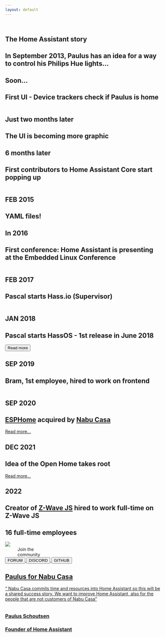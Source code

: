 ```yaml
---
layout: default
---
```


<section class="container mx-auto relative pt-20 md:pt-[180px]">
    <img src="{{ site.baseurl }}images/story/story-bg.png"
        class="hidden md:block absolute w-full md:min-w-[117%] md:h-[600px] left-[50%] translate-x-[-50%]" alt="">
    <div>
        <img src="{{ site.baseurl }}images/story/story-bg-mobile.png"
            class="block md:hidden absolute w-[100%] top-[160px] h-[280px] md:h-auto left-[50%] translate-x-[-50%]"
            alt="" loading="lazy">
    </div>
    <img src="{{ site.baseurl }}images/story/home-assistant.png"
        class="absolute left-[15%] md:left-[49.5%] md:translate-x-[-50%] top-[90px] md:top-[244px] w-[94px] md:w-[128px]"
        alt="" loading="lazy">
    <img src="{{ site.baseurl }}images/story/comment.png" class="hidden md:block top-[700px] absolute left-0" alt="" loading="lazy">
    <div class="story-back relative z-20 pt-[100px] md:pt-[200px]">
        <div class="text-left md:text-center text-white ">
            <div class="h-[200px] md:h-[400px] p-10 md:px-20">
                <h1 class="text-[32px] md:text-[68px] font-bold leading-[38px] md:leading-[60px]">The Home Assistant
                    story</h1>
                <h2 class="text-[16px] md:text-[32px] md:w-[63%] mt-[28px] m-auto">In September 2013, Paulus has an
                    idea for a way to control his Philips Hue lights...</h2>
            </div>
            <div class="h-[100px] relative p-10">
                <div
                    class="border-l-[8px] border-dotted h-full border-border-line absolute left-[19%] md:left-[49.5%] md:translate-x-[-50%]">
                </div>
            </div>
            <div class="md:grid md:grid-cols-2 relative py-10">
                <div class="text-left md:text-right md:w-[80%] md:pr-[70px] ml-[37%] md:ml-auto">
                    <h1 class="text-grey-text text-xl md:text-[32px] opacity-40 font-medium leading-[38px]">Soon...
                    </h1>
                    <h1 class="text-blue-text text-lg md:text-[32px] font-bold   leading-[38px] mr-5">First UI -
                        Device
                        trackers check if Paulus is home</h1>
                </div>
                <div class="hidden md:block md:ml-[70px]">
                    <img src="{{ site.baseurl }}images/story/ui-device.png" class="rounded-lg w-full" alt="" loading="lazy">
                </div>
                <div
                    class="absolute h-full left-[19%] md:left-[49.5%] top-[30px] md:translate-x-[-50%] border-l-[4px] w-[4px]  border-border-line">
                </div>
                <div
                    class="p-3 border-[5px] rounded-full top-[30px] left-[19%] md:left-[49.5%] translate-x-[-32px] md:translate-x-[-50%] bg-white absolute  border-border-line">
                    <img src="{{ site.baseurl }}images/story/home-png.png" class="w-[37px] h-[37px]" alt="" loading="lazy">
                </div>
            </div>
            <div class="md:grid md:grid-cols-2 relative py-10">
                <div class="hidden md:block md:pr-[70px]">
                    <img src="{{ site.baseurl }}images/story/ui-better.png" class="ml-auto rounded-lg w-full " alt="" loading="lazy">
                </div>
                <div class="text-left md:w-[80%] md:ml-[70px] ml-[37%] ">
                    <h1 class="text-grey-text text-xl md:text-[32px] opacity-40 font-medium leading-[38px]">Just two
                        months later
                    </h1>
                    <h1 class="text-blue-text text-lg md:text-[32px] font-bold   leading-[38px] mr-5">
                        The UI is becoming more graphic</h1>
                </div>
                <div
                    class="absolute h-full left-[19%] md:left-[49.5%] top-[30px] md:translate-x-[-50%] border-l-[4px] w-[4px]  border-border-line">
                </div>
                <div
                    class="p-3 border-[5px] rounded-full top-[30px] left-[19%] md:left-[49.5%] translate-x-[-32px] md:translate-x-[-50%] bg-white absolute  border-border-line">
                    <div class="w-[37px] h-[37px]"></div>
                </div>
            </div>
            <div class="md:grid md:grid-cols-2 relative py-10">
                <div class="text-left md:text-right md:w-[80%] md:pr-[70px] ml-[37%] md:ml-auto">
                    <h1 class="text-grey-text text-xl md:text-[32px] opacity-40 font-medium leading-[38px]">6 months
                        later
                    </h1>
                    <h1 class="text-blue-text text-lg md:text-[32px] font-bold   leading-[38px] mr-5"> First
                        contributors
                        to Home Assistant Core start popping up
                    </h1>
                </div>
                <div class="hidden md:block md:ml-[70px]">
                    <img src="{{ site.baseurl }}images/story/popping-up.png" class="rounded-lg w-full" alt="" loading="lazy">
                </div>
                <div
                    class="absolute h-full left-[19%] md:left-[49.5%] top-[30px] md:translate-x-[-50%] border-l-[4px] w-[4px]  border-border-line">
                </div>
                <div
                    class="p-3 border-[5px] rounded-full top-[30px] left-[19%] md:left-[49.5%] translate-x-[-32px] md:translate-x-[-50%] bg-white absolute  border-border-line">
                    <img src="{{ site.baseurl }}images/story/hand-png.png" class="w-[37px] h-[37px]" alt="" loading="lazy">
                </div>
            </div>
            <div class="md:grid md:grid-cols-2 relative py-10">
                <div class="hidden md:block md:pr-[70px]">
                    <img src="{{ site.baseurl }}images/story/born.png" class="ml-auto rounded-lg w-full " alt="" loading="lazy">
                </div>
                <div class="text-left md:w-[80%] md:ml-[70px] ml-[37%] ">
                    <h1 class="text-grey-text text-xl md:text-[32px] opacity-40 font-medium leading-[38px]">FEB 2015
                    </h1>
                    <h1 class="text-blue-text text-lg md:text-[32px] font-bold   leading-[38px] mr-5">
                        YAML files!</h1>
                </div>
                <div
                    class="absolute h-full left-[19%] md:left-[49.5%] top-[30px] md:translate-x-[-50%] border-l-[4px] w-[4px]  border-border-line">
                </div>
                <div
                    class="p-3 border-[5px] rounded-full top-[30px] left-[19%] md:left-[49.5%] translate-x-[-32px] md:translate-x-[-50%] bg-white absolute  border-border-line">
                    <div class="w-[37px] h-[37px]"></div>
                </div>
            </div>
            <div class="md:grid md:grid-cols-2 relative py-10">
                <div class="text-left md:text-right md:w-[80%] md:pr-[70px] ml-[37%] md:ml-auto">
                    <h1 class="text-grey-text text-xl md:text-[32px] opacity-40 font-medium leading-[38px]">In 2016
                    </h1>
                    <h1 class="text-blue-text text-lg md:text-[32px] font-bold   leading-[38px] mr-5"> First conference: Home Assistant is presenting at the Embedded Linux Conference
                    </h1>
                </div>
                <div class="hidden md:block md:ml-[70px]">
                    <img src="{{ site.baseurl }}images/story/ha.png" class="rounded-lg w-full" alt="" loading="lazy">
                </div>
                <div
                    class="absolute h-full left-[19%] md:left-[49.5%] top-[30px] md:translate-x-[-50%] border-l-[4px] w-[4px]  border-border-line">
                </div>
                <div
                    class="p-3 border-[5px] rounded-full top-[30px] left-[19%] md:left-[49.5%] translate-x-[-32px] md:translate-x-[-50%] bg-white absolute  border-border-line">
                    <img src="{{ site.baseurl }}images/story/spicker-png.png" class="w-[37px] h-[37px]" alt="" loading="lazy">
                </div>
            </div>
            <div class="md:grid md:grid-cols-2 relative pt-5 pb-10">
                <div class="hidden md:block md:pr-[70px]">
                </div>
                <div class="text-left md:w-[80%] md:ml-[70px] ml-[37%] ">
                    <h1 class="text-grey-text text-xl md:text-[32px] opacity-40 font-medium leading-[38px]">FEB 2017
                    </h1>
                    <h1 class="text-blue-text text-lg md:text-[32px] font-bold   leading-[38px] mr-5">Pascal starts
                        Hass.io (Supervisor)</h1>
                </div>
                <div
                    class="absolute h-full left-[19%] md:left-[49.5%] top-[30px] md:translate-x-[-50%] border-l-[4px] w-[4px]  border-border-line">
                </div>
                <div
                    class="p-3 border-[5px] rounded-full top-[30px] left-[19%] md:left-[49.5%] translate-x-[-32px] md:translate-x-[-50%] bg-white absolute  border-border-line">
                    <img src="{{ site.baseurl }}images/story/pc-png.png" class="w-[37px] h-[37px]" alt="" loading="lazy">
                </div>
            </div>
            <div class="md:grid md:grid-cols-2 relative bg-blue-fourth rounded-3xl p-10 mx-10">
                <div class="text-left md:text-right md:w-[80%] md:pr-[70px] ml-[3%] md:ml-auto flex items-center">
                    <div>
                        <h1 class="text-[#97d2f7] text-xl md:text-[32px] font-medium leading-[38px]">JAN 2018
                        </h1>
                        <h1 class="text-white text-lg md:text-[32px] font-bold   leading-[38px] mr-5"> 
                            Pascal starts HassOS - 1st release in June 2018
                        </h1>
                        <button class="text-white uppercase mt-5 px-5 py-2 rounded-md border border-white">Read
                            more</button>
                    </div>
                </div>
                <div class="hidden md:block md:ml-[40px]">
                    <img src="{{ site.baseurl }}images/story/hassOs.png" class="rounded-lg w-full" alt="" loading="lazy">
                </div>
            </div>
            <div class="h-[70px] relative">
                <div
                    class="border-l-[4px]  h-full border-border-line absolute left-[19%] md:left-[49.5%] md:translate-x-[-50%]">
                </div>
            </div>
            <div class="md:grid md:grid-cols-2 relative pt-5 pb-10">
                <div class="hidden md:block md:pr-[70px]">
                    <img src="{{ site.baseurl }}images/story/hired.png" class="rounded-lg w-full" alt="" loading="lazy">
                </div>
                <div class="text-left md:w-[80%] md:ml-[70px] ml-[37%] ">
                    <h1 class="text-grey-text text-xl md:text-[32px] opacity-40 font-medium leading-[38px]">SEP 2019
                    </h1>
                    <h1 class="text-blue-text text-lg md:text-[32px] font-bold   leading-[38px] mr-5"> Bram, 1st
                        employee, hired to work on frontend</h1>
                </div>
                <div
                    class="absolute h-full left-[19%] md:left-[49.5%] top-0 md:translate-x-[-50%] border-l-[4px] w-[4px]  border-border-line">
                </div>
                <div
                    class="p-3 border-[5px] rounded-full top-[30px] left-[19%] md:left-[49.5%] translate-x-[-32px] md:translate-x-[-50%] bg-white absolute  border-border-line">
                    <img src="{{ site.baseurl }}images/story/glass-imoticon.png" class="w-[37px] h-[37px]" alt="" loading="lazy">
                </div>
            </div>
            <div class="md:grid md:grid-cols-2 relative py-10">
                <div class="text-left md:text-right md:w-[80%] md:pr-[70px] ml-[37%] md:ml-auto">
                    <h1 class="text-grey-text text-xl md:text-[32px] opacity-40 font-medium leading-[38px]">SEP 2020
                    </h1>
                    <h1 class="text-blue-text text-lg md:text-[32px] font-bold   leading-[38px] mr-5"> <a href="https://esphome.io/" >ESPHome</a> acquired by <a href="https://www.nabucasa.com/" >Nabu&nbsp;Casa</a>
                    </h1>
                    <a href="/blog/2021-03-18-nabu-casa-has-acquired-esphome" class="text-[24px] text-grey-text font-bold">Read more...</a>
                </div>
                <div class="hidden md:block md:ml-[70px]">
                </div>
                <div
                    class="absolute h-full left-[19%] md:left-[49.5%] top-0 md:translate-x-[-50%] border-l-[4px] w-[4px]  border-border-line">
                </div>
                <div
                    class="p-3 border-[5px] rounded-full top-[30px] left-[19%] md:left-[49.5%] translate-x-[-32px] md:translate-x-[-50%] bg-white absolute  border-border-line">
                    <img src="{{ site.baseurl }}images/story/money-png.png" class="w-[37px] h-[37px]" alt="" loading="lazy">
                </div>
            </div>
            <div class="md:grid md:grid-cols-2 relative pt-5 pb-10">
                <div class="hidden md:block md:pr-[70px]">
                    <img src="{{ site.baseurl }}images/story/open-home.png" class="rounded-lg w-full" alt="" loading="lazy">
                </div>
                <div class="text-left md:w-[80%] md:ml-[70px] ml-[37%] ">
                    <h1 class="text-grey-text text-xl md:text-[32px] opacity-40 font-medium leading-[38px]">DEC 2021
                    </h1>
                    <h1 class="text-blue-text text-lg md:text-[32px] font-bold   leading-[38px] mr-5 mb-5"> Idea of the&nbsp;Open&nbsp;Home takes root</h1>
                    <a href="https://building.open-home.io/" class="text-[24px] text-grey-text font-bold">Read more...</a>
                </div>
                <div
                    class="absolute h-full left-[19%] md:left-[49.5%] top-0 md:translate-x-[-50%] border-l-[4px] w-[4px]  border-border-line">
                </div>
                <div
                    class="p-3 border-[5px] rounded-full top-[30px] left-[19%] md:left-[49.5%] translate-x-[-32px] md:translate-x-[-50%] bg-white absolute  border-border-line">
                    <img src="{{ site.baseurl }}images/story/handshake-png.png" class="w-[37px] h-[37px]" alt="" loading="lazy">
                </div>
            </div>
            <div class="md:grid md:grid-cols-2 relative py-10">
                <div class="text-left md:text-right md:w-[80%] md:pr-[70px] ml-[37%] md:ml-auto">
                    <h1 class="text-grey-text text-xl md:text-[32px] opacity-40 font-medium leading-[38px]">2022
                    </h1>
                    <h1 class="text-blue-text text-lg md:text-[32px] font-bold   leading-[38px] mr-5"> Creator
                        of <a href="https://zwave-js.github.io/node-zwave-js/#/" >Z-Wave&nbsp;JS</a> hired to work full-time on Z-Wave&nbsp;JS
                    </h1>
                    <h1 class="text-blue-text text-lg md:text-[32px] font-bold leading-[38px] mt-10"> 16 full-time
                        employees
                    </h1>
                </div>
                <div class="hidden md:block md:ml-[70px]">
                </div>
                <div
                    class="absolute h-full left-[19%] md:left-[49.5%] top-0 md:translate-x-[-50%] border-l-[4px] w-[4px]  border-border-line">
                </div>
                <div
                    class="p-3 border-[5px] rounded-full top-[30px] left-[19%] md:left-[49.5%] translate-x-[-32px] md:translate-x-[-50%] bg-white absolute  border-border-line">
                    <img src="{{ site.baseurl }}images/story/arm-png.png" class="w-[37px] h-[37px]" alt="" loading="lazy">
                </div>
            </div>
            <div class="md:grid md:grid-cols-2 relative py-10">
                <div
                    class="absolute h-full left-[19%] md:left-[49.5%] top-0 md:translate-x-[-50%] border-l-[4px] w-[4px]  border-border-line">
                </div>
                <div
                    class="p-3 border-[5px] rounded-full top-[30px] left-[19%] md:left-[49.5%] translate-x-[-32px] md:translate-x-[-50%] bg-white absolute  border-border-line">
                    <img src="{{ site.baseurl }}images/story/soon-png.png" class="w-[37px] h-[37px]" alt="" loading="lazy">
                </div>
            </div>
        </div>
    </div>
    <img class="mx-auto relative z-20 mt-20" src="{{ site.baseurl }}images/heroes.png" loading="lazy" />
    <dd
        class="order-1 text-[32px] md:text-5xl tracking-tight text-center font-extrabold leading-[25px] md:leading-0 text-black  ">
        Join the <br />community</dd>
    <div class="max-w-[970px] mx-auto px-4 md:px-6 lg:px-8 text-center mt-11">
        <a href="https://community.home-assistant.io/"><button type="button"
            class="inline-flex font-bold items-center px-[18px] py-[13px] md:px-[26px] md:py-[21px] border-2 border-black border-opacity-10 text-sm md:text-lg rounded-[10px] text-black">FORUM</button>
        <a href="/join-chat/"><button type="button"
            class="inline-flex font-bold items-center px-[18px] py-[13px] md:px-[26px] md:py-[21px] border-2 border-black border-opacity-10 text-sm md:text-lg rounded-[10px] text-black ml-[15px] md:ml-[21px]">DISCORD</button>
        <a href="https://github.com/home-assistant"><button type="button"
            class="inline-flex font-bold items-center px-[18px] py-[13px] md:px-[26px] md:py-[21px] border-2 border-black border-opacity-10 text-sm md:text-lg rounded-[10px] text-black ml-[15px] md:ml-[21px]">GITHUB</button>
    </div>
    <a href="https://www.nabucasa.com/"><div class="rounded-3xl p-[60px] text-center bg-black text-white my-20">
        <img src="{{ site.baseurl }}images/story/footer-png.png" class="m-auto" alt="" loading="lazy">
        <h1 class="text-[44px] font-bold tracking-[-0.04em] mt-5">Paulus for Nabu Casa</h1>
        <p class="text-lg md:w-[75%] m-auto pb-10 border-b-[1px] border-gray-200">“ Nabu&nbsp;Casa commits time and
            resources into Home Assistant so this will be a shared success story. We want to improve Home Assistant,
            also for the people that are not customers of Nabu&nbsp;Casa”</p>
        <div class="flex mt-10">
            <div class="flex items-center m-auto">
                <img src="{{ site.baseurl }}images/story/footer-client.png" class="w-[66px] h-[66px]" alt="" loading="lazy">
                <div class="text-left ml-5">
                    <h3 class="text-[22px]">Paulus Schoutsen</h3>
                    <h3 class="text-[22px] text-grey-text">Founder of Home Assistant</h3>
                </div>
            </div>
        </div>
    </div>
</section>